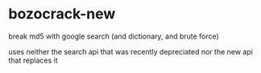 bozocrack-new
=============

break md5 with google search
(and dictionary, and brute force)

uses neither the search api that was recently depreciated
nor the new api that replaces it
